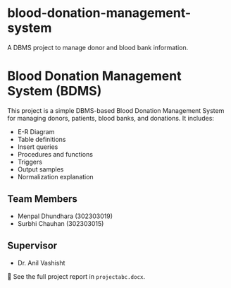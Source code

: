 # blood-donation-management-system
A DBMS project to manage donor and blood bank information.

 # Blood Donation Management System (BDMS)

This project is a simple DBMS-based Blood Donation Management System for managing donors, patients, blood banks, and donations. It includes:

- E-R Diagram
- Table definitions
- Insert queries
- Procedures and functions
- Triggers
- Output samples
- Normalization explanation

## Team Members

- Menpal Dhundhara (302303019)
- Surbhi Chauhan (302303015)

## Supervisor

- Dr. Anil Vashisht

📄 See the full project report in `projectabc.docx`.

